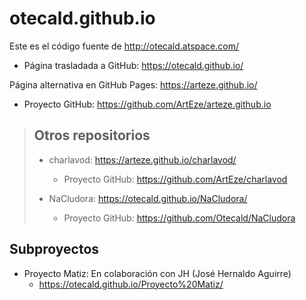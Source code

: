 # otecald.github.io

Este es el código fuente de http://otecald.atspace.com/
- Página trasladada a GitHub: https://otecald.github.io/

Página alternativa en GitHub Pages: https://arteze.github.io/
- Proyecto GitHub: https://github.com/ArtEze/arteze.github.io

> ## Otros repositorios
> - charlavod: https://arteze.github.io/charlavod/
>   - Proyecto GitHub: https://github.com/ArtEze/charlavod
> 
> - NaCludora: https://otecald.github.io/NaCludora/
>   - Proyecto GitHub: https://github.com/Otecald/NaCludora

## Subproyectos

 - Proyecto Matiz: En colaboración con JH (José Hernaldo Aguirre)
   - https://otecald.github.io/Proyecto%20Matiz/

